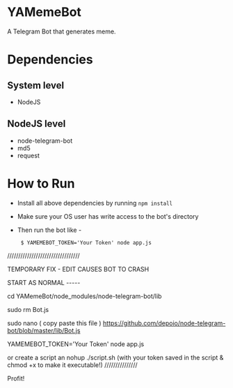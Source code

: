 YAMemeBot
===

A Telegram Bot that generates meme.

Dependencies
===

System level
---
 - NodeJS

NodeJS level
---
 - node-telegram-bot
 - md5
 - request

How to Run
===
 - Install all above dependencies by running `npm install`
 - Make sure your OS user has write access to the bot's directory
 - Then run the bot like -

        $ YAMEMEBOT_TOKEN='Your Token' node app.js
        
        

/////////////////////////////////

 TEMPORARY FIX - EDIT CAUSES BOT TO CRASH 
 
 
 START AS NORMAL ----- 
 
 cd YAMemeBot/node_modules/node-telegram-bot/lib
 
 sudo rm Bot.js
 
 sudo nano ( copy paste this file ) https://github.com/depoio/node-telegram-bot/blob/master/lib/Bot.js
 
 YAMEMEBOT_TOKEN='Your Token' node app.js
        
 or create a script an nohup ./script.sh (with your token saved in the script & chmod +x to make it executable!) 
 ///////////////
 
 Profit!
